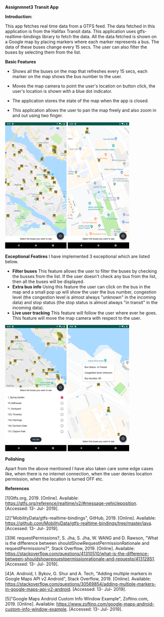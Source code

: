 **Assignmnet3 Transit App**

**Introduction:**

This app fetches real time data from a GTFS feed. The data fetched in this application is from the Halifax Transit data. This application uses gtfs-realtime-bindings library to fetch the data.
All the data fetched is shown on a Google map by placing markers where each marker represents a bus. The data of these buses change every 15 secs. The user can also filter the buses by selecting them from the list.

**Basic Features**

* Shows all the buses on the map that refreshes every 15 secs, each marker on the map shows the bus number to the user.

* Moves the map camera to point the user's location on button click, the user's location is shown with a blue dot indicator.
* The application stores the state of the map when the app is closed.
* This application allows the user to pan the map freely and also zoom in and out using two finger.


<img src="/images/all_buses.png" alt="drawing" width="200"/>


<img src="/images/current_location.png" alt="drawing" width="200"/>


**Exceptional Featires**
I have implemented 3 exceptional which are listed below.

*  **Filter buses** This feature allows the user to filter the buses by checking the busses from the list. If the user doesn't check any bus from the list, then all the buses will be displayed.
*  **Extra bus info** Using this feature the user can click on the bus in the map and a small pop up will show the user the bus number, congestion level (the congestion level is almost always "unknown" in the incoming data) and stop status (the stop status is almost always "in transit" in the incoming data).
*  **Live user tracking** This feature will follow the user where ever he goes. This feature will move the map camera with respect to the user.

<img src="/images/filter.png" alt="drawing" width="200"/>


<img src="/images/custom_info.png" alt="drawing" width="200"/>


**Polishing**

Apart from the above mentioned I have also taken care some edge cases like, when there is no internet connection, when the user denies location permission, when the location is turned OFF etc.


**References**

[1]Gtfs.org, 2019. [Online]. Available: https://gtfs.org/reference/realtime/v2/#message-vehicleposition. [Accessed: 13- Jul- 2019].

[2]"MobilityData/gtfs-realtime-bindings", GitHub, 2019. [Online]. Available: https://github.com/MobilityData/gtfs-realtime-bindings/tree/master/java. [Accessed: 13- Jul- 2019].

[3]W. requestPermissions?, S. Jha, S. Jha, W. WANG and D. Rawson, "What is the difference between shouldShowRequestPermissionRationale and requestPermissions?", Stack Overflow, 2019. [Online]. Available: https://stackoverflow.com/questions/41310510/what-is-the-difference-between-shouldshowrequestpermissionrationale-and-requestp/41312851. [Accessed: 13- Jul- 2019].

[4]A. Android, I. Bykov, G. Shur and A. Tech, "Adding multiple markers in Google Maps API v2 Android", Stack Overflow, 2019. [Online]. Available: https://stackoverflow.com/questions/30569854/adding-multiple-markers-in-google-maps-api-v2-android. [Accessed: 13- Jul- 2019].

[5]"Google Maps Android Custom Info Window Example", Zoftino.com, 2019. [Online]. Available: https://www.zoftino.com/google-maps-android-custom-info-window-example. [Accessed: 13- Jul- 2019].



 